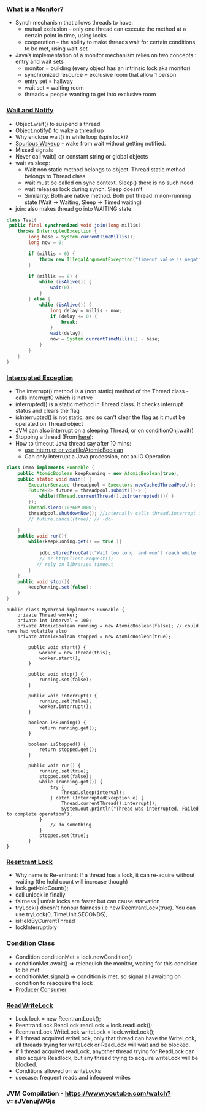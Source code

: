 ### [What is a Monitor?](https://www.baeldung.com/cs/monitor)
- Synch mechanism that allows threads to have:
   * mutual exclusion – only one thread can execute the method at a certain point in time, using locks
   * cooperation – the ability to make threads wait for certain conditions to be met, using wait-set
- Java’s implementation of a monitor mechanism relies on two concepts : entry and wait sets
    * monitor = building (every object has an intrinsic lock aka monitor)
    * synchronized resource = exclusive room that allow 1 person
    * entry set = hallway
    * wait set = waiting room
    * threads = people wanting to get into exclusive room

### [Wait and Notify](https://www.baeldung.com/java-wait-notify)
- Object.wait() to suspend a thread
- Object.notify() to wake a thread up
- Why enclose wait() in while loop (spin lock)?
- [Spurious Wakeup](http://tutorials.jenkov.com/java-concurrency/thread-signaling.html#spurious-wakeups) - wake from wait without getting notified.
- Missed signals
- Never call wait() on constant string or global objects
- wait vs sleep: 
   - Wait non static method belongs to object. Thread static method belongs to Thread class
   - wait must be called on sync context. Sleep() there is no such need
   - wait releases lock during synch. Sleep doesn't
   - Similarity: Both are native method. Both put thread in non-running state (Wait -> Waiting, Sleep -> Timed waiting)
- join: also makes thread go into WAITING state:
```java
class Test{
 public final synchronized void join(long millis)
    throws InterruptedException {
        long base = System.currentTimeMillis();
        long now = 0;

        if (millis < 0) {
            throw new IllegalArgumentException("timeout value is negative");
        }

        if (millis == 0) {
            while (isAlive()) {
                wait(0);
            }
        } else {
            while (isAlive()) {
                long delay = millis - now;
                if (delay <= 0) {
                    break;
                }
                wait(delay);
                now = System.currentTimeMillis() - base;
            }
        }
    }
}
```
### [Interrupted Exception](https://www.baeldung.com/java-interrupted-exception)
- The interrupt() method is a (non static) method of the Thread class - calls interrupt0 which is native
- interrupted() is a static method in Thread class. It checks interrupt status and clears the flag
- isInterrupted() is not static, and so can't clear the flag as it must be operated on Thread object
- JVM can also interrupt on a sleeping Thread, or on conditionOnj.wait()
- Stopping a thread (From [here](https://github.com/eugenp/tutorials/tree/master/core-java-modules/core-java-concurrency-basic)):
- How to timeout Java thread  say after 10 mins:
    * [use interrupt or volatile/AtomicBoolean](https://www.youtube.com/watch?v=_RSAS-gIjGo)
    * Can only interrupt a Java procession, not an IO Operation
```java
class Demo implements Runnable {
    public AtomicBoolean keepRunning = new AtomicBoolean(true);
    public static void main() {
        ExecutorService threadpool = Executors.newCachedThreadPool();
        Future<?> future = threadpool.submit(()-> {
            while(!Thread.currentThread().isInterrupted()){ }
        });
        Thread.sleep(10*60*1000);
        threadpool.shutdownNow(); //internally calls thread.interrupt for all running threads
        // future.cancel(true); // -do-

    }
    public void run(){
        while(keepRunning.get() == true ){
            
            jdbc.storedProcCall("Wait too long, and won't reach while loop above");
            // or httpClient.request();
           // rely on libraries timeout
        }
    }
    public void stop(){
        keepRunning.set(false);
    }
}
```
```
public class MyThread implements Runnable {
    private Thread worker;
    private int interval = 100;
    private AtomicBoolean running = new AtomicBoolean(false); // could have had volatile also
    private AtomicBoolean stopped = new AtomicBoolean(true);

        public void start() {
            worker = new Thread(this);
            worker.start();
        }
    
        public void stop() {
            running.set(false);
        }
    
        public void interrupt() {
            running.set(false);
            worker.interrupt();
        }
    
        boolean isRunning() {
            return running.get();
        }
    
        boolean isStopped() {
            return stopped.get();
        }
    
        public void run() {
            running.set(true);
            stopped.set(false);
            while (running.get()) {
                try {
                    Thread.sleep(interval);
                } catch (InterruptedException e) {
                	Thread.currentThread().interrupt();
                    System.out.println("Thread was interrupted, Failed to complete operation");
    	    }
                // do something
            }
            stopped.set(true);
        }
}
```
### [Reentrant Lock](https://www.youtube.com/watch?v=ahBC69_iyk4) 
- Why name is Re-entrant: If a thread has a lock, it can re-aquire without waiting (the hold count will increase though)
- lock.getHoldCount();
- call unlock in finally
- fairness | unfair locks are faster but can cause starvation
- tryLock() doesn't honour fairness i.e new ReentrantLock(true). You can use tryLock(0, TimeUnit.SECONDS);
- isHeldByCurrentThread
- lockInterruptibly

### Condition Class
 - Condition conditionMet = lock.newCondition()
 - conditionMet.await() => relenquish the monitor, waiting for this condition to be met
 - conditionMet.signal() => condition is met, so signal all awaiting on condition to reacquire the lock
 - [Producer Consumer](../../images/LockConditions.PNG)
 
 ### [ReadWriteLock](https://www.youtube.com/watch?v=7VqWkc9o7RM)
 - Lock lock = new ReentrantLock();
 - ReentrantLock.ReadLock readLock = lock.readLock();
 - ReentrantLock.WriteLock writeLock = lock.writeLock();
 - If 1 thread acquired writeLock, only that thread can have the WriteLock, all threads trying for writeLock or ReadLock will wait and be blocked.
 - If 1 thread acquired readLock, anyother thread trying for ReadLock can also acquire Readlock, but any thread trying to acquire writeLock will be blocked.
 - Conditions allowed on writeLocks
 - usecase: frequent reads and infequent writes
 
 ### JVM Compilation - https://www.youtube.com/watch?v=sJVenujWGjs
 
 